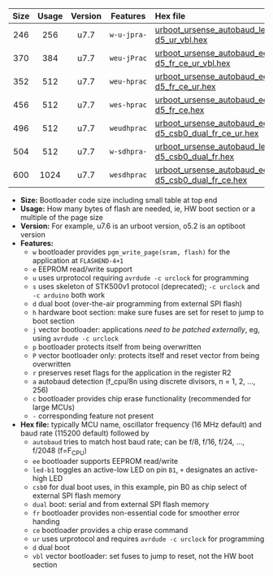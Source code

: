|Size|Usage|Version|Features|Hex file|
|:-:|:-:|:-:|:-:|:--|
|246|256|u7.7|`w-u-jpra-`|[urboot_ursense_autobaud_led-d5_ur_vbl.hex](https://raw.githubusercontent.com/stefanrueger/urboot.hex/main/boards/ursense/autobaud/urboot_ursense_autobaud_led-d5_ur_vbl.hex)|
|370|384|u7.7|`weu-jPrac`|[urboot_ursense_autobaud_ee_led-d5_fr_ce_ur_vbl.hex](https://raw.githubusercontent.com/stefanrueger/urboot.hex/main/boards/ursense/autobaud/urboot_ursense_autobaud_ee_led-d5_fr_ce_ur_vbl.hex)|
|352|512|u7.7|`weu-hprac`|[urboot_ursense_autobaud_ee_led-d5_fr_ce_ur.hex](https://raw.githubusercontent.com/stefanrueger/urboot.hex/main/boards/ursense/autobaud/urboot_ursense_autobaud_ee_led-d5_fr_ce_ur.hex)|
|456|512|u7.7|`wes-hprac`|[urboot_ursense_autobaud_ee_led-d5_fr_ce.hex](https://raw.githubusercontent.com/stefanrueger/urboot.hex/main/boards/ursense/autobaud/urboot_ursense_autobaud_ee_led-d5_fr_ce.hex)|
|496|512|u7.7|`weudhprac`|[urboot_ursense_autobaud_ee_led-d5_csb0_dual_fr_ce_ur.hex](https://raw.githubusercontent.com/stefanrueger/urboot.hex/main/boards/ursense/autobaud/urboot_ursense_autobaud_ee_led-d5_csb0_dual_fr_ce_ur.hex)|
|504|512|u7.7|`w-sdhpra-`|[urboot_ursense_autobaud_led-d5_csb0_dual_fr.hex](https://raw.githubusercontent.com/stefanrueger/urboot.hex/main/boards/ursense/autobaud/urboot_ursense_autobaud_led-d5_csb0_dual_fr.hex)|
|600|1024|u7.7|`wesdhprac`|[urboot_ursense_autobaud_ee_led-d5_csb0_dual_fr_ce.hex](https://raw.githubusercontent.com/stefanrueger/urboot.hex/main/boards/ursense/autobaud/urboot_ursense_autobaud_ee_led-d5_csb0_dual_fr_ce.hex)|

- **Size:** Bootloader code size including small table at top end
- **Usage:** How many bytes of flash are needed, ie, HW boot section or a multiple of the page size
- **Version:** For example, u7.6 is an urboot version, o5.2 is an optiboot version
- **Features:**
  + `w` bootloader provides `pgm_write_page(sram, flash)` for the application at `FLASHEND-4+1`
  + `e` EEPROM read/write support
  + `u` uses urprotocol requiring `avrdude -c urclock` for programming
  + `s` uses skeleton of STK500v1 protocol (deprecated); `-c urclock` and `-c arduino` both work
  + `d` dual boot (over-the-air programming from external SPI flash)
  + `h` hardware boot section: make sure fuses are set for reset to jump to boot section
  + `j` vector bootloader: applications *need to be patched externally*, eg, using `avrdude -c urclock`
  + `p` bootloader protects itself from being overwritten
  + `P` vector bootloader only: protects itself and reset vector from being overwritten
  + `r` preserves reset flags for the application in the register R2
  + `a` autobaud detection (f_cpu/8n using discrete divisors, n = 1, 2, ..., 256)
  + `c` bootloader provides chip erase functionality (recommended for large MCUs)
  + `-` corresponding feature not present
- **Hex file:** typically MCU name, oscillator frequency (16 MHz default) and baud rate (115200 default) followed by
  + `autobaud` tries to match host baud rate; can be f/8, f/16, f/24, ..., f/2048 (f=F<sub>CPU</sub>)
  + `ee` bootloader supports EEPROM read/write
  + `led-b1` toggles an active-low LED on pin `B1`, `+` designates an active-high LED
  + `csb0` for dual boot uses, in this example, pin B0 as chip select of external SPI flash memory
  + `dual` boot: serial and from external SPI flash memory
  + `fr` bootloader provides non-essential code for smoother error handing
  + `ce` bootloader provides a chip erase command
  + `ur` uses urprotocol and requires `avrdude -c urclock` for programming
  + `d` dual boot
  + `vbl` vector bootloader: set fuses to jump to reset, not the HW boot section
